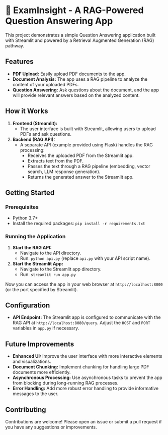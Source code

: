 # 📄 ExamInsight - A RAG-Powered Question Answering App

This project demonstrates a simple Question Answering application built with Streamlit and powered by a Retrieval Augmented Generation (RAG) pathway.

## Features

* **PDF Upload:** Easily upload PDF documents to the app.
* **Document Analysis:** The app uses a RAG pipeline to analyze the content of your uploaded PDFs.
* **Question Answering:** Ask questions about the document, and the app will provide relevant answers based on the analyzed content.

## How it Works

1. **Frontend (Streamlit):**
   - The user interface is built with Streamlit, allowing users to upload PDFs and ask questions.
2. **Backend (RAG API):**
   - A separate API (example provided using Flask) handles the RAG processing:
     - Receives the uploaded PDF from the Streamlit app.
     - Extracts text from the PDF.
     - Passes the text through a RAG pipeline (embedding, vector search, LLM response generation).
     - Returns the generated answer to the Streamlit app.

## Getting Started

### Prerequisites

- Python 3.7+
- Install the required packages: `pip install -r requirements.txt`

### Running the Application

1. **Start the RAG API:**
   - Navigate to the API directory.
   - Run: `python api.py` (replace `api.py` with your API script name).
2. **Start the Streamlit App:**
   - Navigate to the Streamlit app directory.
   - Run: `streamlit run app.py`

Now you can access the app in your web browser at `http://localhost:8000` (or the port specified by Streamlit).

## Configuration

- **API Endpoint:** The Streamlit app is configured to communicate with the RAG API at `http://localhost:8080/query`. Adjust the `HOST` and `PORT` variables in `app.py` if necessary.

## Future Improvements

- **Enhanced UI:** Improve the user interface with more interactive elements and visualizations.
- **Document Chunking:** Implement chunking for handling large PDF documents more efficiently.
- **Asynchronous Processing:** Use asynchronous tasks to prevent the app from blocking during long-running RAG processes.
- **Error Handling:** Add more robust error handling to provide informative messages to the user.

## Contributing

Contributions are welcome! Please open an issue or submit a pull request if you have any suggestions or improvements.
